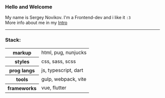 ### Hello and Welcome
[](https://github.com/ZomboBombo/ZomboBombo#hello-and-welcome)

My name is Sergey Novikov. I'm a Frontend-dev and i like it `:3` <br/>
More info about me in my [Intro](https://zombobombo.github.io/intro/)

---

### Stack:

<table>
	<tbody>
		<tr>
			<th scope="row">markup</th>	
			<td>html, pug, nunjucks</td>
		</tr>
		<tr>
			<th scope="row">styles</th>	
			<td>css, sass, scss</td>
		</tr>
		<tr>
			<th scope="row">prog langs</th>	
			<td>js, typescript, dart</td>
		</tr>
		<tr>
			<th scope="row">tools</th>
			<td>gulp, webpack, vite</td>
		</tr>
		<tr>
			<th scope="row">frameworks</th>
			<td>vue, flutter</td>
		</tr>
	</tbody>
</table>

